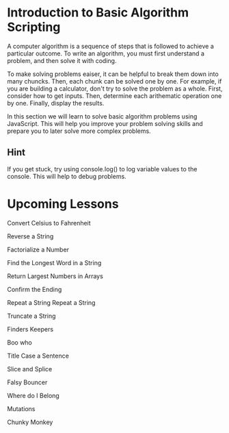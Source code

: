 # Introduction to Basic Algorithm Scripting #

A computer algorithm is a sequence of steps that is followed to achieve a particular outcome. To write an algorithm, you must first understand a problem, and then solve it with coding.

To make solving problems eaiser, it can be helpful to break them down into many chuncks. Then, each chunk can be solved one by one. For example, if you are building a calculator, don't try to solve the problem as a whole. First, consider how to get inputs. Then, determine each arithematic operation one by one. Finally, display the results.

In this section we will learn to solve basic algorithm problems using JavaScript. This will help you improve your problem solving skills and prepare you to later solve more complex problems.

## Hint ##

If you get stuck, try using console.log() to log variable values to the console. This will help to debug problems.

# Upcoming Lessons #

Convert Celsius to Fahrenheit

Reverse a String

Factorialize a Number

Find the Longest Word in a String

Return Largest Numbers in Arrays

Confirm the Ending

Repeat a String Repeat a String

Truncate a String

Finders Keepers

Boo who

Title Case a Sentence

Slice and Splice

Falsy Bouncer

Where do I Belong

Mutations

Chunky Monkey